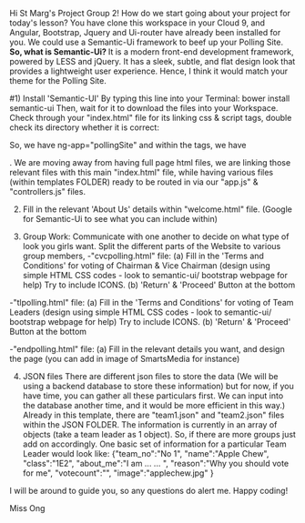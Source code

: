 Hi St Marg's Project Group 2! 
How do we start going about your project for today's lesson? 
You have clone this workspace in your Cloud 9, and Angular, Bootstrap, Jquery and Ui-router have already been installed for you.
We could use a Semantic-Ui framework to beef up your Polling Site. 
<b> So, what is Semantic-Ui?  </b> It is a modern front-end development framework, powered by LESS and jQuery. It has a sleek, subtle, and flat design look that provides a lightweight user experience. Hence, I think it would match your theme for the Polling Site.

#1) Install 'Semantic-UI' By typing this line into your Terminal: 
    bower install semantic-ui 
Then, wait for it to download the files into your Workspace. Check through your "index.html" file for its linking css & script tags, double check its directory whether it is correct: 
    <link rel="stylesheet" type="text/css" href="bower_components/semantic-ui/dist/semantic.css">
    <script type="text/javascript" src="bower_components/semantic-ui/dist/semantic.js"></script>
    
So, we have ng-app="pollingSite" and within the <body></body> tags, we have <div ui-view></div>. We are moving away from having full page html files, we are linking those relevant files with this main "index.html" file, while having various files (within templates FOLDER) ready to be routed in via our "app.js" & "controllers.js" files. 

2) Fill in the relevant 'About Us' details within "welcome.html" file. (Google for Semantic-Ui to see what you can include within) 

3) Group Work: Communicate with one another to decide on what type of look you girls want. Split the different parts of the Website to various group members, 
-"cvcpolling.html" file: 
    (a) Fill in the 'Terms and Conditions' for voting of Chairman & Vice Chairman (design using simple HTML CSS codes - look to semantic-ui/ bootstrap webpage for help) Try to include ICONS.
    (b) 'Return' & 'Proceed' Button at the bottom

-"tlpolling.html" file: 
    (a) Fill in the 'Terms and Conditions' for voting of Team Leaders (design using simple HTML CSS codes - look to semantic-ui/ bootstrap webpage for help) Try to include ICONS.
    (b) 'Return' & 'Proceed' Button at the bottom
    
-"endpolling.html" file: 
    (a) Fill in the relevant details you want, and design the page (you can add in image of SmartsMedia for instance)

4) JSON files
There are different json files to store the data (We will be using a backend database to store these information) but for now, if you have time, you can gather all these particulars first. We can input into the database another time, and it would be more efficient in this way.)
Already in this template, there are "team1.json" and "team2.json" files within the JSON FOLDER. The information is currently in an array of objects (take a team leader as 1 object). So, if there are more groups just add on accordingly. 
One basic set of information for a particular Team Leader would look like:
    {"team_no":"No 1",
    "name":"Apple Chew",
    "class":"1E2",
    "about_me":"I am ... ... ",
    "reason":"Why you should vote for me",
    "votecount":"",
    "image":"applechew.jpg"
    }
    
I will be around to guide you, so any questions do alert me. 
Happy coding!

Miss Ong
